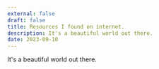 ```yaml
---
external: false
draft: false
title: Resources I found on internet.
description: It's a beautiful world out there.
date: 2023-09-10
---
```


It's a beautiful world out there.
